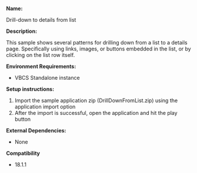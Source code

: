**Name:**

Drill-down to details from list

**Description:**

This sample shows several patterns for drilling down from a list to a details page. Specifically using links, images, or buttons embedded in the list, or by clicking on the list row itself. 

**Environment Requirements:**

* VBCS Standalone instance

**Setup instructions:**

1. Import the sample application zip (DrillDownFromList.zip) using the application import option
1. After the import is successful, open the application and hit the play button

**External Dependencies:**

* None

**Compatibility**

* 18.1.1